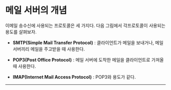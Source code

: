 # 메일 서버의 개념
이메일 송수신에 사용되는 프로토콜은 세 가지다.  다음 그림에서 각프로토콜이 사용되는 용도를 살펴보자.

- <b>SMTP(Simple Mail Transfer Protocol)</b> : 클라이언트가 메일을 보내거나, 메일 서버끼리 메일을 주고받을 때 사용한다.

- <b>POP3(Post Office Protocol)</b> : 메일 서버에 도착한 메일을 클라이언트로 가져올 때 사용한다.
- <b>IMAP(Internet Mail Access Protocol)</b> : POP3와 용도가 같다.



* * *